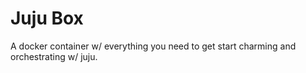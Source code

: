# Juju Box

A docker container w/ everything you need to get start charming and
orchestrating w/ juju.
